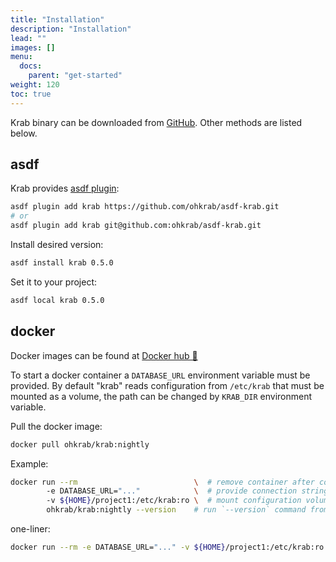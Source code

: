 ```yaml
---
title: "Installation"
description: "Installation"
lead: ""
images: []
menu:
  docs:
    parent: "get-started"
weight: 120
toc: true
---
```


Krab binary can be downloaded from [GitHub](https://github.com/ohkrab/krab/releases). Other methods are listed below.

## asdf

Krab provides [asdf plugin](https://github.com/ohkrab/asdf-krab):

```sh
asdf plugin add krab https://github.com/ohkrab/asdf-krab.git
# or
asdf plugin add krab git@github.com:ohkrab/asdf-krab.git
```

Install desired version:

```sh
asdf install krab 0.5.0
```

Set it to your project:

```sh
asdf local krab 0.5.0
```

## docker 

Docker images can be found at [Docker hub 🐋](https://hub.docker.com/orgs/ohkrab/repositories)

To start a docker container a `DATABASE_URL` environment variable must be provided.
By default "krab" reads configuration from `/etc/krab` that must be mounted as a volume,
the path can be changed by `KRAB_DIR` environment variable.

Pull the docker image:
```sh
docker pull ohkrab/krab:nightly
```

Example:

```sh
docker run --rm                          \  # remove container after command execution
        -e DATABASE_URL="..."            \  # provide connection string
        -v ${HOME}/project1:/etc/krab:ro \  # mount configuration volume
        ohkrab/krab:nightly --version    # run `--version` command from `qbart/krab:latest`
```

one-liner:

```sh
docker run --rm -e DATABASE_URL="..." -v ${HOME}/project1:/etc/krab:ro ohkrab/krab:nightly --version 
```

